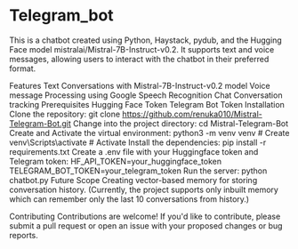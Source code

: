 # Telegram_bot

This is a chatbot created using Python, Haystack, pydub, and the Hugging Face model mistralai/Mistral-7B-Instruct-v0.2. It supports text and voice messages, allowing users to interact with the chatbot in their preferred format.

Features
Text Conversations with Mistral-7B-Instruct-v0.2 model
Voice message Processing using Google Speech Recognition
Chat Conversation tracking
Prerequisites
Hugging Face Token
Telegram Bot Token
Installation
Clone the repository:
git clone https://github.com/renuka010/Mistral-Telegram-Bot.git
Change into the project directory:
cd Mistral-Telegram-Bot
Create and Activate the virtual environment:
python3 -m venv venv  # Create
venv\Scripts\activate    # Activate
Install the dependencies:
pip install -r requirements.txt
Create a .env file with your Huggingface token and Telegram token:
HF_API_TOKEN=your_huggingface_token
TELEGRAM_BOT_TOKEN=your_telegram_token
Run the server:
python chatbot.py
Future Scope
Creating vector-based memory for storing conversation history. (Currently, the project supports only inbuilt memory which can remember only the last 10 conversations from history.)

Contributing
Contributions are welcome! If you'd like to contribute, please submit a pull request or open an issue with your proposed changes or bug reports.
